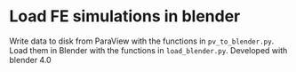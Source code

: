 # Load FE simulations in blender

Write data to disk from ParaView with the functions in `pv_to_blender.py`.
Load them in Blender with the functions in `load_blender.py`.
Developed with blender 4.0
